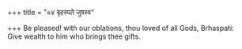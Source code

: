 +++
title = "०४ बृहस्पते जुषस्व"

+++
Be pleased! with our oblations, thou loved of all Gods, Brhaspati:  
     Give wealth to him who brings thee gifts.